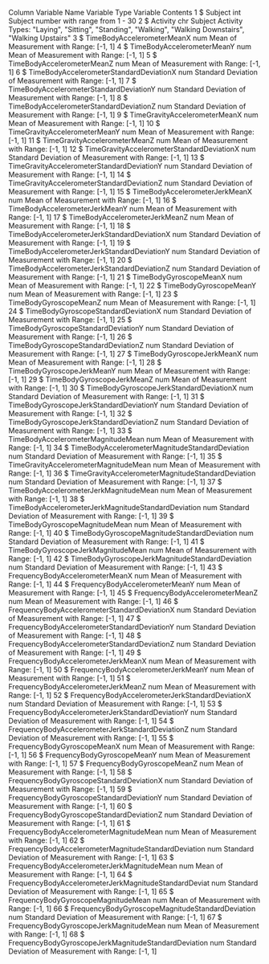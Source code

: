  Column						 Variable Name					   Variable Type				  Variable Contents
   1	$ Subject													int		 Subject number with range from 1 - 30
   2	$ Activity													chr		 Subject Activity Types: "Laying", "Sitting", "Standing", "Walking", "Walking Downstairs", "Walking Upstairs"
   3	$ TimeBodyAccelerometerMeanX								num		 Mean of Measurement with Range:  [-1, 1]
   4	$ TimeBodyAccelerometerMeanY								num		 Mean of Measurement with Range:  [-1, 1]
   5	$ TimeBodyAccelerometerMeanZ								num		 Mean of Measurement with Range:  [-1, 1]
   6	$ TimeBodyAccelerometerStandardDeviationX					num		 Standard Deviation of Measurement with Range: [-1, 1]
   7	$ TimeBodyAccelerometerStandardDeviationY					num		 Standard Deviation of Measurement with Range: [-1, 1]
   8	$ TimeBodyAccelerometerStandardDeviationZ					num		 Standard Deviation of Measurement with Range: [-1, 1]
   9	$ TimeGravityAccelerometerMeanX								num		 Mean of Measurement with Range:  [-1, 1]
   10	$ TimeGravityAccelerometerMeanY								num		 Mean of Measurement with Range:  [-1, 1]
   11	$ TimeGravityAccelerometerMeanZ								num		 Mean of Measurement with Range:  [-1, 1]
   12	$ TimeGravityAccelerometerStandardDeviationX				num		 Standard Deviation of Measurement with Range: [-1, 1]
   13	$ TimeGravityAccelerometerStandardDeviationY				num		 Standard Deviation of Measurement with Range: [-1, 1]
   14	$ TimeGravityAccelerometerStandardDeviationZ				num		 Standard Deviation of Measurement with Range: [-1, 1]
   15	$ TimeBodyAccelerometerJerkMeanX							num		 Mean of Measurement with Range:  [-1, 1]
   16	$ TimeBodyAccelerometerJerkMeanY							num		 Mean of Measurement with Range:  [-1, 1]
   17	$ TimeBodyAccelerometerJerkMeanZ							num		 Mean of Measurement with Range:  [-1, 1]
   18	$ TimeBodyAccelerometerJerkStandardDeviationX				num		 Standard Deviation of Measurement with Range: [-1, 1]
   19	$ TimeBodyAccelerometerJerkStandardDeviationY				num		 Standard Deviation of Measurement with Range: [-1, 1]
   20	$ TimeBodyAccelerometerJerkStandardDeviationZ				num		 Standard Deviation of Measurement with Range: [-1, 1]
   21	$ TimeBodyGyroscopeMeanX									num		 Mean of Measurement with Range:  [-1, 1]
   22	$ TimeBodyGyroscopeMeanY									num		 Mean of Measurement with Range:  [-1, 1]
   23	$ TimeBodyGyroscopeMeanZ									num		 Mean of Measurement with Range:  [-1, 1]
   24	$ TimeBodyGyroscopeStandardDeviationX						num		 Standard Deviation of Measurement with Range: [-1, 1]
   25	$ TimeBodyGyroscopeStandardDeviationY						num		 Standard Deviation of Measurement with Range: [-1, 1]
   26	$ TimeBodyGyroscopeStandardDeviationZ						num		 Standard Deviation of Measurement with Range: [-1, 1]
   27	$ TimeBodyGyroscopeJerkMeanX								num		 Mean of Measurement with Range:  [-1, 1]
   28	$ TimeBodyGyroscopeJerkMeanY								num		 Mean of Measurement with Range:  [-1, 1]
   29	$ TimeBodyGyroscopeJerkMeanZ								num		 Mean of Measurement with Range:  [-1, 1]
   30	$ TimeBodyGyroscopeJerkStandardDeviationX					num		 Standard Deviation of Measurement with Range: [-1, 1]
   31	$ TimeBodyGyroscopeJerkStandardDeviationY					num		 Standard Deviation of Measurement with Range: [-1, 1]
   32	$ TimeBodyGyroscopeJerkStandardDeviationZ					num		 Standard Deviation of Measurement with Range: [-1, 1]
   33	$ TimeBodyAccelerometerMagnitudeMean						num		 Mean of Measurement with Range:  [-1, 1]
   34	$ TimeBodyAccelerometerMagnitudeStandardDeviation			num		 Standard Deviation of Measurement with Range: [-1, 1]
   35	$ TimeGravityAccelerometerMagnitudeMean						num		 Mean of Measurement with Range:  [-1, 1]
   36	$ TimeGravityAccelerometerMagnitudeStandardDeviation		num		 Standard Deviation of Measurement with Range: [-1, 1]
   37	$ TimeBodyAccelerometerJerkMagnitudeMean					num		 Mean of Measurement with Range:  [-1, 1]
   38	$ TimeBodyAccelerometerJerkMagnitudeStandardDeviation		num		 Standard Deviation of Measurement with Range: [-1, 1]
   39	$ TimeBodyGyroscopeMagnitudeMean							num		 Mean of Measurement with Range:  [-1, 1]
   40	$ TimeBodyGyroscopeMagnitudeStandardDeviation				num		 Standard Deviation of Measurement with Range: [-1, 1]
   41	$ TimeBodyGyroscopeJerkMagnitudeMean						num		 Mean of Measurement with Range:  [-1, 1]
   42	$ TimeBodyGyroscopeJerkMagnitudeStandardDeviation			num		 Standard Deviation of Measurement with Range: [-1, 1]
   43	$ FrequencyBodyAccelerometerMeanX							num		 Mean of Measurement with Range:  [-1, 1]
   44	$ FrequencyBodyAccelerometerMeanY							num		 Mean of Measurement with Range:  [-1, 1]
   45	$ FrequencyBodyAccelerometerMeanZ							num		 Mean of Measurement with Range:  [-1, 1]
   46	$ FrequencyBodyAccelerometerStandardDeviationX				num		 Standard Deviation of Measurement with Range: [-1, 1]
   47	$ FrequencyBodyAccelerometerStandardDeviationY				num		 Standard Deviation of Measurement with Range: [-1, 1]
   48	$ FrequencyBodyAccelerometerStandardDeviationZ				num		 Standard Deviation of Measurement with Range: [-1, 1]
   49	$ FrequencyBodyAccelerometerJerkMeanX						num		 Mean of Measurement with Range:  [-1, 1]
   50	$ FrequencyBodyAccelerometerJerkMeanY						num		 Mean of Measurement with Range:  [-1, 1]
   51	$ FrequencyBodyAccelerometerJerkMeanZ						num		 Mean of Measurement with Range:  [-1, 1]
   52	$ FrequencyBodyAccelerometerJerkStandardDeviationX			num		 Standard Deviation of Measurement with Range: [-1, 1]
   53	$ FrequencyBodyAccelerometerJerkStandardDeviationY			num		 Standard Deviation of Measurement with Range: [-1, 1]
   54	$ FrequencyBodyAccelerometerJerkStandardDeviationZ			num		 Standard Deviation of Measurement with Range: [-1, 1]
   55	$ FrequencyBodyGyroscopeMeanX								num		 Mean of Measurement with Range:  [-1, 1]
   56	$ FrequencyBodyGyroscopeMeanY								num		 Mean of Measurement with Range:  [-1, 1]
   57	$ FrequencyBodyGyroscopeMeanZ								num		 Mean of Measurement with Range:  [-1, 1]
   58	$ FrequencyBodyGyroscopeStandardDeviationX					num		 Standard Deviation of Measurement with Range: [-1, 1]
   59	$ FrequencyBodyGyroscopeStandardDeviationY					num		 Standard Deviation of Measurement with Range: [-1, 1]
   60	$ FrequencyBodyGyroscopeStandardDeviationZ					num		 Standard Deviation of Measurement with Range: [-1, 1]
   61	$ FrequencyBodyAccelerometerMagnitudeMean					num		 Mean of Measurement with Range:  [-1, 1]
   62	$ FrequencyBodyAccelerometerMagnitudeStandardDeviation		num		 Standard Deviation of Measurement with Range: [-1, 1]
   63	$ FrequencyBodyAccelerometerJerkMagnitudeMean				num		 Mean of Measurement with Range:  [-1, 1]
   64	$ FrequencyBodyAccelerometerJerkMagnitudeStandardDeviat		num		 Standard Deviation of Measurement with Range: [-1, 1]
   65	$ FrequencyBodyGyroscopeMagnitudeMean						num		 Mean of Measurement with Range:  [-1, 1]
   66	$ FrequencyBodyGyroscopeMagnitudeStandardDeviation			num		 Standard Deviation of Measurement with Range: [-1, 1]
   67	$ FrequencyBodyGyroscopeJerkMagnitudeMean					num		 Mean of Measurement with Range:  [-1, 1]
   68	$ FrequencyBodyGyroscopeJerkMagnitudeStandardDeviation		num		 Standard Deviation of Measurement with Range: [-1, 1]
